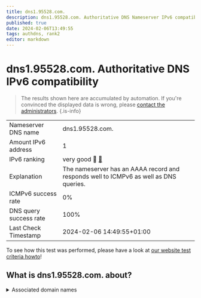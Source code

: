 ```yaml
---
title: dns1.95528.com.
description: dns1.95528.com. Authoritative DNS Nameserver IPv6 compatibility
published: true
date: 2024-02-06T13:49:55
tags: authdns, rank2
editor: markdown
---
```


# dns1.95528.com. Authoritative DNS IPv6 compatibility

> The results shown here are accumulated by automation. If you're convinced the displayed data is wrong, please [contact the administrators](/howto/chat). 
{.is-info}




|   |   |
| - | - |
| Nameserver DNS name | dns1.95528.com.
| Amount IPv6 address | 1
| IPv6 ranking | very good :2nd_place_medal: [🔗](/howto/ranking) |
| Explanation | The nameserver has an AAAA record and responds well to ICMPv6 as well as DNS queries. |
| ICMPv6 success rate | 0%|
| DNS query success rate | 100% |
| Last Check Timestamp | 2024-02-06 14:49:55+01:00 |

To see how this test was performed, please have a look at [our website test criteria howto](/howto/testcriteria/authdns)!


## What is dns1.95528.com. about?






<details>
<summary>Associated domain names</summary>

www.spdb.com.cn

</details>
